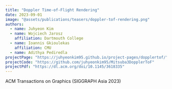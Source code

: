 ```yaml
---
title: "Doppler Time-of-Flight Rendering"
date: 2023-09-01
image: "@assets/publications/teasers/doppler-tof-rendering.png"
authors:
  - name: Juhyeon Kim
  - name: Wojciech Jarosz
    affiliation: Dartmouth College
  - name: Ioannis Gkioulekas
    affiliation: CMU
  - name: Adithya Pediredla
projectPage: "https://juhyeonkim95.github.io/project-pages/dopplertof/"
projectCode: "https://github.com/juhyeonkim95/Mitsuba3DopplerToF"
projectPdf: "https://dl.acm.org/doi/10.1145/3618335"
---
```


ACM Transactions on Graphics (SIGGRAPH Asia 2023)